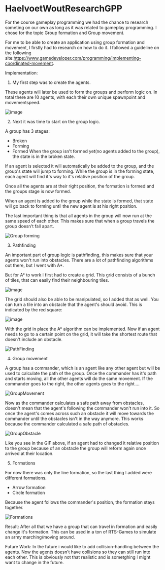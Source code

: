 # HaelvoetWoutResearchGPP

For the course gameplay programming we had the chance to research someting on our own as long as it was related to gameplay programming.
I chose for the topic Group formation and Group movement.

For me to be able to create an application using group formation and movement, I firstly had to  research on how to do it. 
I followed a guideline on the following site:https://www.gamedeveloper.com/programming/implementing-coordinated-movement.

Implementation:

1) My first step was to create the agents.
 
These agents will later be used to form the groups and perform logic on.
In total there are 10 agents, with each their own unique spawnpoint and movementspeed.

![image](https://github.com/wountu/Research_Formations/assets/70692426/a72c6fa3-6e37-4c6f-9eb2-03a43e69d3bb)

2) Next it was time to start on the group logic.

A group has 3 stages:
  * Broken
  * Forming
  * Formed
When the group isn't formed yet(no agents added to the group), the state is in the broken state.

If an agent is selected it will automatically be added to the group, and the group's state will jump to forming.
While the group is in the forming state, each agent will find it's way to it's relative position of the group.

Once all the agents are at their right position, the formation is formed and the groups stage is now formed.

When an agent is added to the group while the state is formed, that state will go back to forming until the new agent is at his right position.

The last important thing is that all agents in the group will now run at the same speed of each other. 
This makes sure that when a group travels the group doesn't fall apart.

![Group forming](https://github.com/wountu/Research_Formations/assets/70692426/cfb1cb19-dd2e-4f9b-a78f-a44310dbcd97)

3) Pathfinding
   
An important part of group logic is pathfinding, this makes sure that your agents won't run into obstacles.
There are a lot of pathfinding algorithms out there, but I went with A*.

But for A* to work I first had to create a grid.
This grid consists of a bunch of tiles, that can easily find their neighbouring tiles.

![image](https://github.com/wountu/Research_Formations/assets/70692426/e76a3061-0ce1-42d4-80f7-38aee10b0171)

The grid should also be able to be manipulated, so I added that as well. You can turn a tile into an obstacle that the agent's should avoid.
This is indicated by the red square:

![image](https://github.com/wountu/Research_Formations/assets/70692426/550a712e-0f60-456c-86b2-4f231d583384)

With the grid in place the A* algorithm can be implemented.
Now if an agent needs to go to a certain point on the grid, it will take the shortest route that doesn't include an obstacle.

![PathFinding](https://github.com/wountu/Research_Formations/assets/70692426/01878f1e-d6b4-4362-9f9b-2b82aa9a8796)

4) Group movement
   
A group has a commander, which is an agent like any other agent but will be used to calculate the path of the group.
Once the commander has it's path and starts moving, all the other agents will do the same movement.
If the commander goes to the right, the other agents goes to the right....

![GroupMovement](https://github.com/wountu/Research_Formations/assets/70692426/e2cb9d57-1795-4a3d-8384-5c227af31927)

Now as the commander calculates a safe path away from obstacles, doesn't mean that the agent's following the commander won't run into it.
So once the agent's comes across such an obstacle it will move towards the commander until the obstacles isn't in the way anymore.
This works because the commander calculated a safe path of obstacles.

![GroupObstacle](https://github.com/wountu/Research_Formations/assets/70692426/9a867c94-3c86-4d70-af9c-bbf81e392acc)

Like you see in the GIF above, if an agent had to changed it relative position to the group because of an obstacle the group will reform again once arrived at their location.

5) Formations
   
For now there was only the line formation, so the last thing I added were different formations.
* Arrow formation
* Circle formation

Because the agent follows the commander's position, the formation stays together.

![Formations](https://github.com/wountu/Research_Formations/assets/70692426/7bc11f64-4f3d-4349-80cb-93cdc063b3e5)


Result: After all that we have a group that can travel in formation and easily change it's formation. 
This can be used in a ton of RTS-Games to simulate an army marching/moving around.

Future Work: In the future i would like to add collision-handling between the agents.
Now the agents doesn't have collisions so they can still run into each other.
This is obviously not that realistic and is sometghing I might want to change in the future.






